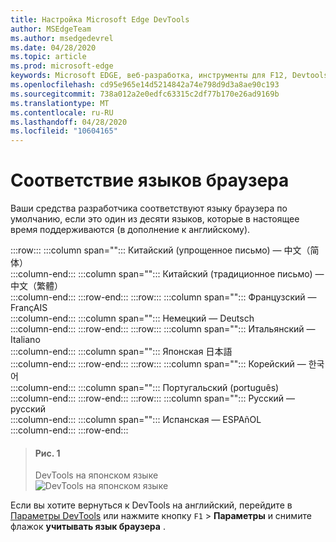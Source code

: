 ```yaml
---
title: Настройка Microsoft Edge DevTools
author: MSEdgeTeam
ms.author: msedgedevrel
ms.date: 04/28/2020
ms.topic: article
ms.prod: microsoft-edge
keywords: Microsoft EDGE, веб-разработка, инструменты для F12, Devtools, локализация, loc, язык
ms.openlocfilehash: cd95e965e14d5214842a74e798d9d3a8ae90c193
ms.sourcegitcommit: 738a012a2e0edfc63315c2df77b170e26ad9169b
ms.translationtype: MT
ms.contentlocale: ru-RU
ms.lasthandoff: 04/28/2020
ms.locfileid: "10604165"
---
```

# Соответствие языков браузера  

Ваши средства разработчика соответствуют языку браузера по умолчанию, если это один из десяти языков, которые в настоящее время поддерживаются (в дополнение к английскому).  

:::row:::
   :::column span="":::
      Китайский (упрощенное письмо) —  &#20013;&#25991;&#65288;&#31616;&#20307;&#65289;  
   :::column-end:::
   :::column span="":::
      Китайский (традиционное письмо) —  &#20013;&#25991;&#65288;&#32321;&#39636;&#65289;  
   :::column-end:::
:::row-end:::
:::row:::
   :::column span="":::
      Французский — Fran&#231;AIS  
   :::column-end:::
   :::column span="":::
      Немецкий — Deutsch  
   :::column-end:::
:::row-end:::
:::row:::
   :::column span="":::
      Итальянский — Italiano  
   :::column-end:::
   :::column span="":::
      Японская  &#26085;&#26412;&#35486;  
   :::column-end:::
:::row-end:::
:::row:::
   :::column span="":::
      Корейский —  &#54620;&#44397;&#50612;  
   :::column-end:::
   :::column span="":::
      Португальский (portugu&#234;s)  
   :::column-end:::
:::row-end:::
:::row:::
   :::column span="":::
      Русский —  &#1088;&#1091;&#1089;&#1089;&#1082;&#1080;&#1081;  
   :::column-end:::
   :::column span="":::
      Испанская — ESPA&#241;OL  
   :::column-end:::
:::row-end:::  

> #### Рис. 1  
> DevTools на японском языке  
> ![DevTools на японском языке][ImageJpDevTools]  

Если вы хотите вернуться к DevTools на английский, перейдите в [Параметры DevTools][DevtoolschromiumCustomizeIndexSettings] или нажмите кнопку `F1`  >  **Параметры** и снимите флажок **учитывать язык браузера** .  

<!-- image links -->

[ImageJpDevTools]: ./media/localization-jp.png "Рисунок 1: DevTools на японском языке"  

<!-- links -->  

[DevtoolschromiumCustomizeIndexSettings]: ./index.md#settings "Параметры: Настройка Microsoft Edge DevTools"  
